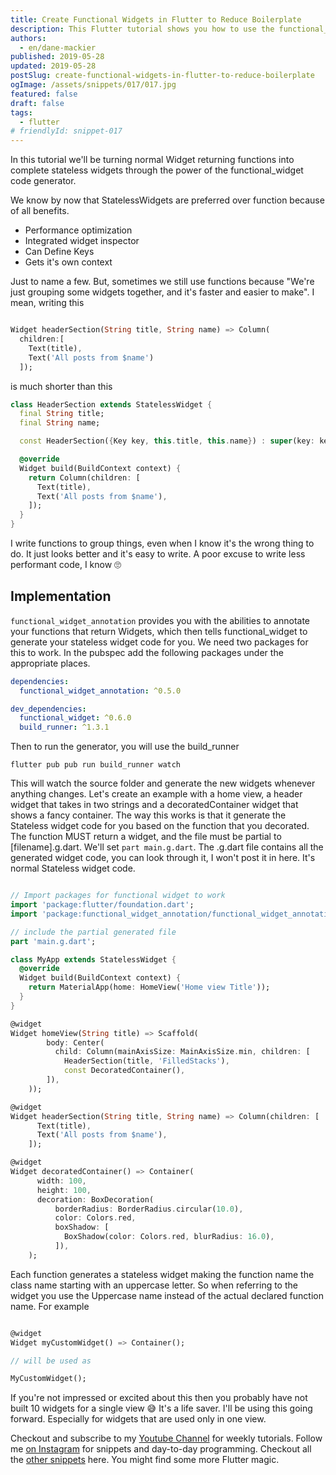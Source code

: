 ```yaml
---
title: Create Functional Widgets in Flutter to Reduce Boilerplate
description: This Flutter tutorial shows you how to use the functional_widget package to write more compact stateless widgets.
authors:
  - en/dane-mackier
published: 2019-05-28
updated: 2019-05-28
postSlug: create-functional-widgets-in-flutter-to-reduce-boilerplate
ogImage: /assets/snippets/017/017.jpg
featured: false
draft: false
tags:
  - flutter
# friendlyId: snippet-017
---
```


In this tutorial we'll be turning normal Widget returning functions into complete stateless widgets through the power of the functional_widget code generator.

We know by now that StatelessWidgets are preferred over function because of all benefits.

- Performance optimization
- Integrated widget inspector
- Can Define Keys
- Gets it's own context

Just to name a few. But, sometimes we still use functions because "We're just grouping some widgets together, and it's faster and easier to make". I mean, writing this

```dart

Widget headerSection(String title, String name) => Column(
  children:[
    Text(title),
    Text('All posts from $name')
  ]);

```

is much shorter than this

```dart
class HeaderSection extends StatelessWidget {
  final String title;
  final String name;

  const HeaderSection({Key key, this.title, this.name}) : super(key: key);

  @override
  Widget build(BuildContext context) {
    return Column(children: [
      Text(title),
      Text('All posts from $name'),
    ]);
  }
}
```

I write functions to group things, even when I know it's the wrong thing to do. It just looks better and it's easy to write. A poor excuse to write less performant code, I know 🙄

## Implementation

`functional_widget_annotation` provides you with the abilities to annotate your functions that return Widgets, which then tells functional_widget to generate your stateless widget code for you. We need two packages for this to work. In the pubspec add the following packages under the appropriate places.

```yaml
dependencies:
  functional_widget_annotation: ^0.5.0

dev_dependencies:
  functional_widget: ^0.6.0
  build_runner: ^1.3.1
```

Then to run the generator, you will use the build_runner

```
flutter pub pub run build_runner watch
```

This will watch the source folder and generate the new widgets whenever anything changes. Let's create an example with a home view, a header widget that takes in two strings and a decoratedContainer widget that shows a fancy container. The way this works is that it generate the Stateless widget code for you based on the function that you decorated. The function MUST return a widget, and the file must be partial to [filename].g.dart. We'll set `part main.g.dart`. The .g.dart file contains all the generated widget code, you can look through it, I won't post it in here. It's normal Stateless widget code.

```dart

// Import packages for functional widget to work
import 'package:flutter/foundation.dart';
import 'package:functional_widget_annotation/functional_widget_annotation.dart';

// include the partial generated file
part 'main.g.dart';

class MyApp extends StatelessWidget {
  @override
  Widget build(BuildContext context) {
    return MaterialApp(home: HomeView('Home view Title'));
  }
}

@widget
Widget homeView(String title) => Scaffold(
        body: Center(
          child: Column(mainAxisSize: MainAxisSize.min, children: [
            HeaderSection(title, 'FilledStacks'),
            const DecoratedContainer(),
        ]),
    ));

@widget
Widget headerSection(String title, String name) => Column(children: [
      Text(title),
      Text('All posts from $name'),
    ]);

@widget
Widget decoratedContainer() => Container(
      width: 100,
      height: 100,
      decoration: BoxDecoration(
          borderRadius: BorderRadius.circular(10.0),
          color: Colors.red,
          boxShadow: [
            BoxShadow(color: Colors.red, blurRadius: 16.0),
          ]),
    );

```

Each function generates a stateless widget making the function name the class name starting with an uppercase letter. So when referring to the widget you use the Uppercase name instead of the actual declared function name. For example

```dart

@widget
Widget myCustomWidget() => Container();

// will be used as

MyCustomWidget();

```

If you're not impressed or excited about this then you probably have not built 10 widgets for a single view 😅 It's a life saver. I'll be using this going forward. Especially for widgets that are used only in one view.

Checkout and subscribe to my [Youtube Channel](https://www.youtube.com/c/filledstacks?sub_confirmation=1) for weekly tutorials. Follow me [on Instagram](https://www.instagram.com/filledstacks/) for snippets and day-to-day programming. Checkout all the [other snippets](/snippets) here. You might find some more Flutter magic.

